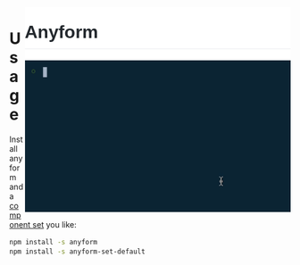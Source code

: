 <div align="right">
    <img src="/packages/config/readme_resources/header2.png" align="right" height="95px"/>
    <img src="/packages/config/readme_resources/demo1.gif" align="right" width="476px"/>
</div>

# Usage
Install anyform and a [component set](https://www.google.com) you like:

```bash
npm install -s anyform
npm install -s anyform-set-default
```

